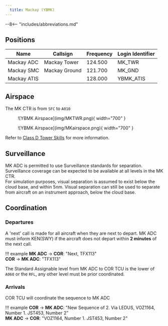 ```yaml
---
  title: Mackay (YBMK)
---
```


--8<-- "includes/abbreviations.md"

## Positions

| Name | Callsign | Frequency | Login Identifier |
| ---- | -------- | --------- | ---------------- |
| Mackay ADC | Mackay Tower | 124.500 | MK_TWR |
| Mackay SMC | Mackay Ground | 121.700 | MK_GND |
| Mackay ATIS |    | 128.000 | YBMK_ATIS |

## Airspace

The MK CTR is from `SFC` to `A010`

<figure markdown>
![YBMK Airspace](img/MKTWR.png){ width="700" }
</figure>

<figure markdown>
![YBMK Airspace](img/MKairspace.png){ width="700" }
</figure>

Refer to [Class D Tower Skills](../../controller-skills/classdtwr) for more information.

## Surveillance
MK ADC is permitted to use Surveillance standards for separation. Surveillance coverage can be expected to be available at all levels in the MK CTR.  
For simulation purposes, visual separation is assumed to exist below the cloud base, and within 5nm. Visual separation can still be used to separate from aircraft on an instrument approach, below the cloud base.
## Coordination
### Departures
A 'next' call is made for all aircraft when they are next to depart. MK ADC must inform KEN(SWY) if the aircraft does not depart within **2 minutes** of the next call.

!!! example
    <span class="hotline">**MK ADC** -> **COR**</span>: "Next, TFX113"  
    <span class="hotline">**COR** -> **MK ADC**</span>: "TFX113"

The Standard Assignable level from MK ADC to COR TCU is the lower of `A060` or the `RFL`, any other level must be prior coordinated.

### Arrivals
COR TCU will coordinate the sequence to MK ADC

!!! example
    <span class="coldline">**COR** -> **MK ADC**</span>: "New Sequence of 2. Via LEDUS, VOZ1164, Number 1. JST453, Number 2”  
    <span class="coldline">**MK ADC** -> **COR**</span>: "VOZ1164, Number 1. JST453, Number 2"  